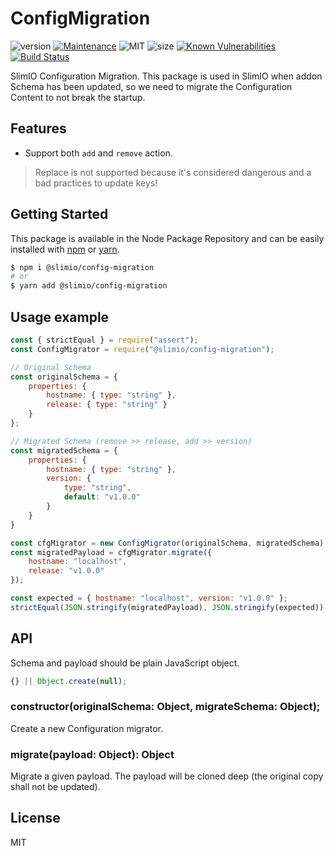 # ConfigMigration
![version](https://img.shields.io/badge/dynamic/json.svg?url=https://raw.githubusercontent.com/SlimIO/ConfigMigration/master/package.json&query=$.version&label=Version)
[![Maintenance](https://img.shields.io/badge/Maintained%3F-yes-green.svg)](https://github.com/SlimIO/is/commit-activity)
![MIT](https://img.shields.io/github/license/mashape/apistatus.svg)
![size](https://img.shields.io/bundlephobia/min/@slimio/config-migration.svg?style=flat)
[![Known Vulnerabilities](https://snyk.io/test/github/SlimIO/ConfigMigration/badge.svg?targetFile=package.json)](https://snyk.io/test/github/SlimIO/ConfigMigration?targetFile=package.json)
[![Build Status](https://travis-ci.com/SlimIO/ConfigMigration.svg?branch=master)](https://travis-ci.com/SlimIO/ConfigMigration)

SlimIO Configuration Migration. This package is used in SlimIO when addon Schema has been updated, so we need to migrate the Configuration Content to not break the startup.

## Features
- Support both `add` and `remove` action.

> Replace is not supported because it's considered dangerous and a bad practices to update keys!

## Getting Started

This package is available in the Node Package Repository and can be easily installed with [npm](https://docs.npmjs.com/getting-started/what-is-npm) or [yarn](https://yarnpkg.com).

```bash
$ npm i @slimio/config-migration
# or
$ yarn add @slimio/config-migration
```

## Usage example
```js
const { strictEqual } = require("assert");
const ConfigMigrator = require("@slimio/config-migration");

// Original Schema
const originalSchema = {
    properties: {
        hostname: { type: "string" },
        release: { type: "string" }
    }
};

// Migrated Schema (remove >> release, add >> version)
const migratedSchema = {
    properties: {
        hostname: { type: "string" },
        version: {
            type: "string",
            default: "v1.0.0"
        }
    }
}

const cfgMigrator = new ConfigMigrator(originalSchema, migratedSchema);
const migratedPayload = cfgMigrator.migrate({
    hostname: "localhost",
    release: "v1.0.0"
});

const expected = { hostname: "localhost", version: "v1.0.0" };
strictEqual(JSON.stringify(migratedPayload), JSON.stringify(expected));
```

## API
Schema and payload should be plain JavaScript object.
```js
{} || Object.create(null);
```

### constructor(originalSchema: Object, migrateSchema: Object);
Create a new Configuration migrator.

### migrate(payload: Object): Object
Migrate a given payload. The payload will be cloned deep (the original copy shall not be updated).

## License
MIT

